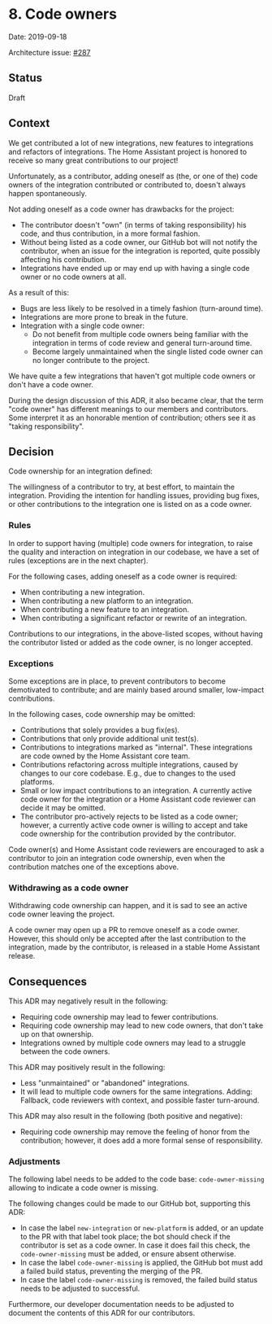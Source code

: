 # 8. Code owners

Date: 2019-09-18

Architecture issue: [#287](https://github.com/home-assistant/architecture/issues/287)

## Status

Draft

## Context

We get contributed a lot of new integrations, new features to integrations and refactors of integrations. The Home Assistant project is honored to receive so many great contributions to our project!

Unfortunately, as a contributor, adding oneself as (the, or one of the) code owners of the integration contributed or contributed to, doesn't always happen spontaneously.

Not adding oneself as a code owner has drawbacks for the project:

- The contributor doesn't "own" (in terms of taking responsibility) his code, and thus contribution, in a more formal fashion.
- Without being listed as a code owner, our GitHub bot will not notify the contributor, when an issue for the integration is reported, quite possibly affecting his contribution.
- Integrations have ended up or may end up with having a single code owner or no code owners at all.

As a result of this:

- Bugs are less likely to be resolved in a timely fashion (turn-around time).
- Integrations are more prone to break in the future.
- Integration with a single code owner:
  - Do not benefit from multiple code owners being familiar with the integration in terms of code review and general turn-around time.
  - Become largely unmaintained when the single listed code owner can no longer contribute to the project.

We have quite a few integrations that haven't got multiple code owners or don't have a code owner.

During the design discussion of this ADR, it also became clear, that the term "code owner" has different meanings to our members and contributors. Some interpret it as an honorable mention of contribution; others see it as "taking responsibility".

## Decision

Code ownership for an integration defined:

The willingness of a contributor to try, at best effort, to maintain the integration. Providing the intention for handling issues, providing bug fixes, or other contributions to the integration one is listed on as a code owner.

### Rules

In order to support having (multiple) code owners for integration, to raise the quality and interaction on integration in our codebase, we have a set of rules (exceptions are in the next chapter).

For the following cases, adding oneself as a code owner is required:

- When contributing a new integration.
- When contributing a new platform to an integration.
- When contributing a new feature to an integration.
- When contributing a significant refactor or rewrite of an integration.

Contributions to our integrations, in the above-listed scopes, without having the contributor listed or added as the code owner, is no longer accepted.

### Exceptions

Some exceptions are in place, to prevent contributors to become demotivated to contribute; and are mainly based around smaller, low-impact contributions.

In the following cases, code ownership may be omitted:

- Contributions that solely provides a bug fix(es).
- Contributions that only provide additional unit test(s).
- Contributions to integrations marked as "internal". These integrations are code owned by the Home Assistant core team.
- Contributions refactoring across multiple integrations, caused by changes to our core codebase. E.g., due to changes to the used platforms.
- Small or low impact contributions to an integration. A currently active code owner for the integration or a Home Assistant code reviewer can decide it may be omitted.
- The contributor pro-actively rejects to be listed as a code owner; however, a currently active code owner is willing to accept and take code ownership for the contribution provided by the contributor.

Code owner(s) and Home Assistant code reviewers are encouraged to ask a contributor to join an integration code ownership, even when the contribution matches one of the exceptions above.

### Withdrawing as a code owner

Withdrawing code ownership can happen, and it is sad to see an active code owner leaving the project.

A code owner may open up a PR to remove oneself as a code owner. However, this should only be accepted after the last contribution to the integration, made by the contributor, is released in a stable Home Assistant release.

## Consequences

This ADR may negatively result in the following:

- Requiring code ownership may lead to fewer contributions.
- Requiring code ownership may lead to new code owners, that don't take up on that ownership.
- Integrations owned by multiple code owners may lead to a struggle between the code owners.

This ADR may positively result in the following:

- Less "unmaintained" or "abandoned" integrations.
- It will lead to multiple code owners for the same integrations. Adding: Fallback, code reviewers with context, and possible faster turn-around.

This ADR may also result in the following (both positive and negative):

- Requiring code ownership may remove the feeling of honor from the contribution; however, it does add a more formal sense of responsibility.

### Adjustments

The following label needs to be added to the code base: `code-owner-missing` allowing to indicate a code owner is missing.

The following changes could be made to our GitHub bot, supporting this ADR:

- In case the label `new-integration` or `new-platform` is added, or an update to the PR with that label took place; the bot should check if the contributor is set as a code owner. In case it does fail this check, the `code-owner-missing` must be added, or ensure absent otherwise.
- In case the label `code-owner-missing` is applied, the GitHub bot must add a failed build status, preventing the merging of the PR.
- In case the label `code-owner-missing` is removed, the failed build status needs to be adjusted to successful.

Furthermore, our developer documentation needs to be adjusted to document the contents of this ADR for our contributors.
